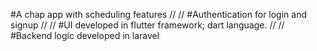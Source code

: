 #A chap app with scheduling features
//
//
#Authentication for login and signup
//
//
#UI developed in flutter framework; dart language.
//
//
#Backend logic developed in laravel
